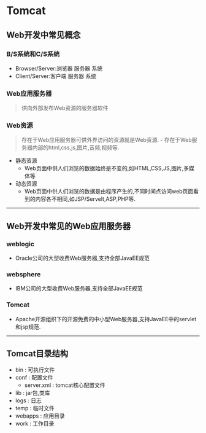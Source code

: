 # Tomcat
## Web开发中常见概念
### B/S系统和C/S系统
- Browser/Server:浏览器 服务器 系统
- Client/Server:客户端 服务器 系统
### Web应用服务器
> 供向外部发布Web资源的服务器软件
### Web资源
> 存在于Web应用服务器可供外界访问的资源就是Web资源.
    - 存在于Web服务器内部的html,css,js,图片,音频,视频等.
- 静态资源
    - Web页面中供人们浏览的数据始终是不变的,如HTML,CSS,JS,图片,多媒体等
- 动态资源
    - Web页面中供人们浏览的数据是由程序产生的,不同时间点访问web页面看到的内容各不相同,如JSP/Servelt,ASP,PHP等.
---
## Web开发中常见的Web应用服务器
### weblogic
- Oracle公司的大型收费Web服务器,支持全部JavaEE规范
### websphere
- IBM公司的大型收费Web服务器,支持全部JavaEE规范
### Tomcat
- Apache开源组织下的开源免费的中小型Web服务器,支持JavaEE中的servlet和jsp规范.
---
## Tomcat目录结构
- bin : 可执行文件
- conf : 配置文件
    - server.xml : tomcat核心配置文件
- lib : jar包,类库
- logs : 日志
- temp : 临时文件
- webapps : 应用目录
- work : 工作目录
